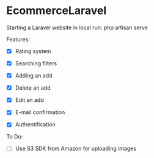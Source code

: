 # EcommerceLaravel


Starting a Laravel website in local run:
php artisan serve


Features:
- [x] Rating system
- [x] Searching filters
- [x] Adding an add
- [x] Delete an add
- [x] Edit an add
- [x] E-mail confirmation
- [x] Authentification



To Do:
- [ ] Use S3 SDK from Amazon for uploading images
